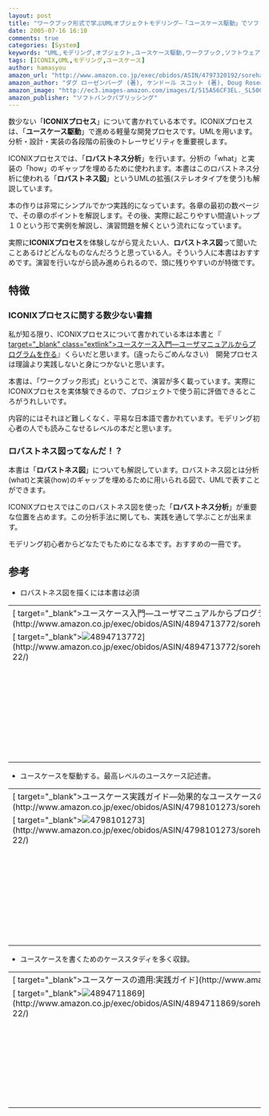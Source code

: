 ```yaml
---
layout: post
title: "ワークブック形式で学ぶUMLオブジェクトモデリング―「ユースケース駆動」でソフトウェアを開発する"
date: 2005-07-16 16:10
comments: true
categories: [System]
keywords: "UML,モデリング,オブジェクト,ユースケース駆動,ワークブック,ソフトウェア開発,ロバストネス,ICONIX"
tags: [ICONIX,UML,モデリング,ユースケース]
author: hamasyou
amazon_url: "http://www.amazon.co.jp/exec/obidos/ASIN/4797320192/sorehabooks-22/249-6138668-6440307?%5Fencoding=UTF8&camp=247&link%5Fcode=xm2"
amazon_author: "ダグ ローゼンバーグ (著), ケンドール スコット (著), Doug Rosenberg (原著), Kendall Scott (原著), 今野 睦 (翻訳), 長瀬 嘉秀 (翻訳), テクノロジックアート (翻訳)"
amazon_image: "http://ec3.images-amazon.com/images/I/515A56CF3EL._SL500_AA300_.jpg"
amazon_publisher: "ソフトバンクパブリッシング"
---
```


数少ない「<strong>ICONIXプロセス</strong>」について書かれている本です。ICONIXプロセスは、「<strong>ユースケース駆動</strong>」で進める軽量な開発プロセスです。UMLを用います。分析・設計・実装の各段階の前後のトレーサビリティを重要視します。

ICONIXプロセスでは、「<strong>ロバストネス分析</strong>」を行います。分析の「what」と実装の「how」のギャップを埋めるために使われます。本書はこのロバストネス分析に使われる「<strong>ロバストネス図</strong>」というUMLの拡張(ステレオタイプを使う)も解説しています。

本の作りは非常にシンプルでかつ実践的になっています。各章の最初の数ページで、その章のポイントを解説します。その後、実際に起こりやすい間違いトップ１０という形で実例を解説し、演習問題を解くという流れになっています。

実際に<strong>ICONIXプロセス</strong>を体験しながら覚えたい人、<strong>ロバストネス図</strong>って聞いたことあるけどどんなものなんだろうと思っている人。そういう人に本書はおすすめです。演習を行いながら読み進められるので、頭に残りやすいのが特徴です。


<!-- more -->

<h2>特徴</h2>

<h3>ICONIXプロセスに関する数少ない書籍</h3>

私が知る限り、ICONIXプロセスについて書かれている本は本書と『[ target="_blank" class="extlink">ユースケース入門―ユーザマニュアルからプログラムを作る](http://www.amazon.co.jp/exec/obidos/ASIN/4894713772/sorehabooks-22/249-6138668-6440307?%5Fencoding=UTF8&camp=247&link%5Fcode=xm2)』くらいだと思います。(違ったらごめんなさい)　開発プロセスは理論より実践しないと身につかないと思います。

本書は、「ワークブック形式」ということで、演習が多く載っています。実際にICONIXプロセスを実体験できるので、プロジェクトで使う前に評価できるところがうれしいです。

内容的にはそれほど難しくなく、平易な日本語で書かれています。モデリング初心者の人でも読みこなせるレベルの本だと思います。

<h3>ロバストネス図ってなんだ！？</h3>

本書は「<strong>ロバストネス図</strong>」についても解説しています。ロバストネス図とは分析(what)と実装(how)のギャップを埋めるために用いられる図で、UMLで表すことができます。

ICONIXプロセスではこのロバストネス図を使った「<strong>ロバストネス分析</strong>」が重要な位置を占めます。この分析手法に関しても、実践を通して学ぶことが出来ます。

モデリング初心者からどなたでもためになる本です。おすすめの一冊です。

<h2>参考</h2>

+ ロバストネス図を描くには本書は必須
<div class="rakuten"><table width="400" border="0" cellpadding="5"><tr><td colspan="2" >[ target="_blank">ユースケース入門―ユーザマニュアルからプログラムを作る](http://www.amazon.co.jp/exec/obidos/ASIN/4894713772/sorehabooks-22/)</td></tr><tr><td valign="top">[ target="_blank"><img src="http://images.amazon.com/images/P/4894713772.09._SCMZZZZZZZ_.jpg"   border="0" alt="4894713772" />](http://www.amazon.co.jp/exec/obidos/ASIN/4894713772/sorehabooks-22/)</td><td valign="top" /><font size="-1">ダグ ローゼンバーグ ケンドール スコット Doug Rosenberg Kendall Scott<br /><br /><iframe scrolling="no" frameborder="0" width="200" height="40" hspace="0" vspace="0" marginheight="0" marginwidth="0" src="http://webservices.amazon.co.jp/onca/xml?Service=AWSECommerceService&SubscriptionId=0G91FPYVW6ZGWBH4Y9G2&AssociateTag=goodpic-22&Operation=ItemLookup&IdType=ASIN&ContentType=text/html&Page=1&ResponseGroup=Offers&ItemId=4894713772&Version=2004-10-04&Style=http://www.g-tools.net/xsl/priceFFFFFF.xsl"></iframe><br /><strong>おすすめ平均  </strong><img src="http://g-images.amazon.com/images/G/01/detail/stars-4-0.gif"   border="0" alt="star" /><br /><img src="http://g-images.amazon.com/images/G/01/detail/stars-4-0.gif"   border="0" alt="star" />ロバストネス図について知る（価値、書き方、書くタイミング、使用法）ためには必読の書。<br /><img src="http://g-images.amazon.com/images/G/01/detail/stars-4-0.gif"   border="0" alt="star" />これなら使える<br /><img src="http://g-images.amazon.com/images/G/01/detail/stars-5-0.gif"   border="0" alt="star" />オブジェクトモデリング初心者には完璧にさえ見える<br /><img src="http://g-images.amazon.com/images/G/01/detail/stars-4-0.gif"   border="0" alt="star" />ユースケースベースのシステム開発<br /><br />[ target="_blank" />Amazonで詳しく見る](http://www.amazon.co.jp/exec/obidos/ASIN/4894713772/sorehabooks-22/)</font><font size="-2">by [ >G-Tools](http://www.goodpic.com/mt/aws/index.html)</font></td></tr></table></div>

+ ユースケースを駆動する。最高レベルのユースケース記述書。
<div class="rakuten"><table width="400" border="0" cellpadding="5"><tr><td colspan="2" >[ target="_blank">ユースケース実践ガイド―効果的なユースケースの書き方](http://www.amazon.co.jp/exec/obidos/ASIN/4798101273/sorehabooks-22/)</td></tr><tr><td valign="top">[ target="_blank"><img src="http://images.amazon.com/images/P/4798101273.09._SCMZZZZZZZ_.jpg"   border="0" alt="4798101273" />](http://www.amazon.co.jp/exec/obidos/ASIN/4798101273/sorehabooks-22/)</td><td valign="top" /><font size="-1">アリスター コーバーン Alistair Cockburn ウルシステムズ株式会社 山岸 耕二<br /><br /><iframe scrolling="no" frameborder="0" width="200" height="40" hspace="0" vspace="0" marginheight="0" marginwidth="0" src="http://webservices.amazon.co.jp/onca/xml?Service=AWSECommerceService&SubscriptionId=0G91FPYVW6ZGWBH4Y9G2&AssociateTag=goodpic-22&Operation=ItemLookup&IdType=ASIN&ContentType=text/html&Page=1&ResponseGroup=Offers&ItemId=4798101273&Version=2004-10-04&Style=http://www.g-tools.net/xsl/priceFFFFFF.xsl"></iframe><br /><strong>おすすめ平均  </strong><img src="http://g-images.amazon.com/images/G/01/detail/stars-5-0.gif"   border="0" alt="star" /><br /><img src="http://g-images.amazon.com/images/G/01/detail/stars-5-0.gif"   border="0" alt="star" />ユースケース作成にあたり、その精神を学ぶ<br /><img src="http://g-images.amazon.com/images/G/01/detail/stars-5-0.gif"   border="0" alt="star" />ユースケース記述を書くならこの本をまず読む<br /><img src="http://g-images.amazon.com/images/G/01/detail/stars-5-0.gif"   border="0" alt="star" />ユースケースを書く技術を教える本の中で考えうる限り最高品質<br /><img src="http://g-images.amazon.com/images/G/01/detail/stars-4-0.gif"   border="0" alt="star" />ユースケースという言語の"いい書き方"を学べます<br /><img src="http://g-images.amazon.com/images/G/01/detail/stars-5-0.gif"   border="0" alt="star" />要件定義/基本設計を担当する方必見！<br /><br />[ target="_blank" />Amazonで詳しく見る](http://www.amazon.co.jp/exec/obidos/ASIN/4798101273/sorehabooks-22/)</font><font size="-2">by [ >G-Tools](http://www.goodpic.com/mt/aws/index.html)</font></td></tr></table></div>

+ ユースケースを書くためのケーススタディを多く収録。
<div class="rakuten"><table width="400" border="0" cellpadding="5"><tr><td colspan="2" >[ target="_blank">ユースケースの適用:実践ガイド](http://www.amazon.co.jp/exec/obidos/ASIN/4894711869/sorehabooks-22/)</td></tr><tr><td valign="top">[ target="_blank"><img src="http://images.amazon.com/images/P/4894711869.09._SCMZZZZZZZ_.jpg"   border="0" alt="4894711869" />](http://www.amazon.co.jp/exec/obidos/ASIN/4894711869/sorehabooks-22/)</td><td valign="top" /><font size="-1">ゲリ シュナイダー ジェイソン ウィンタース Geri Schneider Jason P. Winters<br /><br /><iframe scrolling="no" frameborder="0" width="200" height="40" hspace="0" vspace="0" marginheight="0" marginwidth="0" src="http://webservices.amazon.co.jp/onca/xml?Service=AWSECommerceService&SubscriptionId=0G91FPYVW6ZGWBH4Y9G2&AssociateTag=goodpic-22&Operation=ItemLookup&IdType=ASIN&ContentType=text/html&Page=1&ResponseGroup=Offers&ItemId=4894711869&Version=2004-10-04&Style=http://www.g-tools.net/xsl/priceFFFFFF.xsl"></iframe><br /><strong>おすすめ平均  </strong><img src="http://g-images.amazon.com/images/G/01/detail/stars-3-5.gif"   border="0" alt="star" /><br /><img src="http://g-images.amazon.com/images/G/01/detail/stars-3-0.gif"   border="0" alt="star" />オブジェクト指向の本ではない<br /><img src="http://g-images.amazon.com/images/G/01/detail/stars-4-0.gif"   border="0" alt="star" />ユースケースに特化した入門書<br /><img src="http://g-images.amazon.com/images/G/01/detail/stars-4-0.gif"   border="0" alt="star" />実践的で為になります。<br /><br />[ target="_blank" />Amazonで詳しく見る](http://www.amazon.co.jp/exec/obidos/ASIN/4894711869/sorehabooks-22/)</font><font size="-2">by [ >G-Tools](http://www.goodpic.com/mt/aws/index.html)</font></td></tr></table></div>





